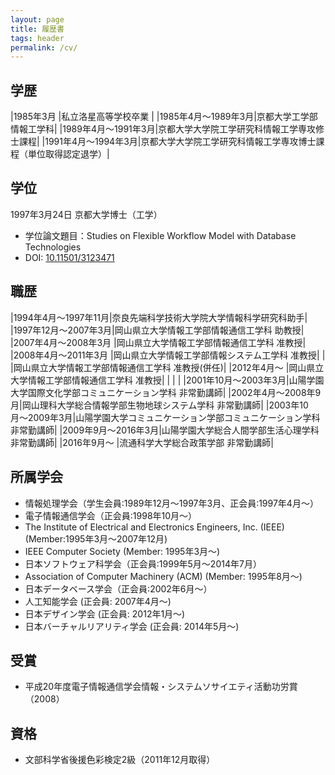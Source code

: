 ```yaml
---
layout: page
title: 履歴書
tags: header
permalink: /cv/
---
```

## 学歴

|1985年3月          |私立洛星高等学校卒業   |
|1985年4月〜1989年3月|京都大学工学部情報工学科|
|1989年4月〜1991年3月|京都大学大学院工学研究科情報工学専攻修士課程|
|1991年4月〜1994年3月|京都大学大学院工学研究科情報工学専攻博士課程（単位取得認定退学）|

## 学位

1997年3月24日 京都大学博士（工学）

- 学位論文題目：Studies on Flexible Workflow Model with Database Technologies
- DOI: [10.11501/3123471](http://dx.doi.org/10.11501/3123471)

## 職歴

|1994年4月〜1997年11月|奈良先端科学技術大学院大学情報科学研究科助手|
|1997年12月〜2007年3月|岡山県立大学情報工学部情報通信工学科 助教授|
|2007年4月〜2008年3月 |岡山県立大学情報工学部情報通信工学科 准教授|
|2008年4月〜2011年3月 |岡山県立大学情報工学部情報システム工学科 准教授|
|                   |岡山県立大学情報工学部情報通信工学科 准教授(併任)|
|2012年4月〜         |岡山県立大学情報工学部情報通信工学科 准教授|
|                   |                                 |
|2001年10月〜2003年3月|山陽学園大学国際文化学部コミュニケーション学科 非常勤講師|
|2002年4月〜2008年9月|岡山理科大学総合情報学部生物地球システム学科 非常勤講師|
|2003年10月〜2009年3月|山陽学園大学コミュニケーション学部コミュニケーション学科 非常勤講師|
|2009年9月〜2016年3月|山陽学園大学総合人間学部生活心理学科 非常勤講師|
|2016年9月〜        |流通科学大学総合政策学部 非常勤講師|

## 所属学会

- 情報処理学会（学生会員:1989年12月〜1997年3月、正会員:1997年4月〜）
- 電子情報通信学会（正会員:1998年10月〜）
- The Institute of Electrical and Electronics Engineers, Inc. (IEEE) (Member:1995年3月〜2007年12月)
- IEEE Computer Society (Member: 1995年3月〜)
- 日本ソフトウェア科学会（正会員:1999年5月〜2014年7月）
- Association of Computer Machinery (ACM) (Member: 1995年8月〜)
- 日本データベース学会（正会員:2002年6月〜）
- 人工知能学会 (正会員: 2007年4月〜)
- 日本デザイン学会 (正会員: 2012年1月〜)
- 日本バーチャルリアリティ学会 (正会員: 2014年5月〜)

## 受賞

- 平成20年度電子情報通信学会情報・システムソサイエティ活動功労賞（2008）

## 資格

- 文部科学省後援色彩検定2級（2011年12月取得）
